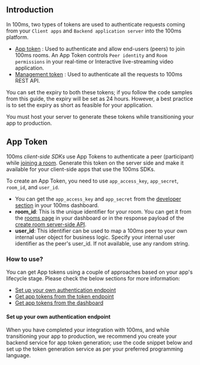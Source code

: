 ## Introduction

In 100ms, two types of tokens are used to authenticate requests coming from your `Client apps` and `Backend application server` into the 100ms platform.

-   [App token](#app-token) : Used to authenticate and allow end-users (peers) to join 100ms rooms. An App Token controls `Peer identity` and `Room permissions` in your real-time or Interactive live-streaming video application.
-   [Management token](#management-token) : Used to authenticate all the requests to 100ms REST API.

You can set the expiry to both these tokens; if you follow the code samples from this guide, the expiry will be set as 24 hours. However, a best practice is to set the expiry as short as feasible for your application.

You must host your server to generate these tokens while transitioning your app to production.

## App Token

100ms _client-side SDKs_ use App Tokens to authenticate a peer (participant) while [joining a room](./../features/join). Generate this token on the server side and make it available for your client-side apps that use the 100ms SDKs.

To create an App Token, you need to use `app_access_key`, `app_secret`, `room_id`, and `user_id`.

-   You can get the `app_access_key` and `app_secret` from the [developer section](https://dashboard.100ms.live/developer) in your 100ms dashboard.
-   **room_id**: This is the unique identifier for your room. You can get it from the [rooms page](https://dashboard.100ms.live/rooms) in your dashboard or in the response payload of the [create room server-side API](/docs/server-side/v2/Rooms/create-via-api).
-   **user_id**: This identifier can be used to map a 100ms peer to your own internal user object for business logic. Specify your internal user identifier as the peer's user_id. If not available, use any random string.

### How to use?
You can get App tokens using a couple of approaches based on your app's lifecycle stage. Please check the below sections for more information:

-   [Set up your own authentication endpoint](./../foundation/security-and-tokens#set-up-your-own-authentication-endpoint)
-   [Get app tokens from the token endpoint](./../foundation/security-and-tokens#get-app-tokens-from-the-token-endpoint)
-   [Get app tokens from the dashboard](./../foundation/security-and-tokens#get-app-tokens-from-the-dashboard)

#### Set up your own authentication endpoint

When you have completed your integration with 100ms, and while transitioning your app to production, we recommend you create your backend service for app token generation; use the code snippet below and set up the token generation service as per your preferred programming language.